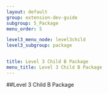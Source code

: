 ```yaml
---
layout: default
group: extension-dev-guide
subgroup: 5_Package
menu_order: 5

level3_menu_node: level3child
level3_subgroup: package


title: Level 3 Child B Package
menu_title: Level 3 Child B Package
---
```





##Level 3 Child B Package 